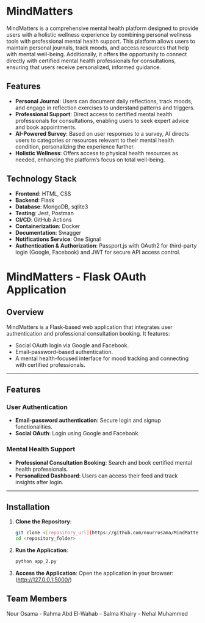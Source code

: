 # MindMatters

MindMatters is a comprehensive mental health platform designed to provide users with a holistic wellness experience by combining personal wellness tools with professional mental health support. This platform allows users to maintain personal journals, track moods, and access resources that help with mental well-being. Additionally, it offers the opportunity to connect directly with certified mental health professionals for consultations, ensuring that users receive personalized, informed guidance.

## Features

- **Personal Journal**: Users can document daily reflections, track moods, and engage in reflection exercises to understand patterns and triggers.
- **Professional Support**: Direct access to certified mental health professionals for consultations, enabling users to seek expert advice and book appointments.
- **AI-Powered Survey**: Based on user responses to a survey, AI directs users to categories or resources relevant to their mental health condition, personalizing the experience further.
- **Holistic Wellness**: Offers access to physical health resources as needed, enhancing the platform’s focus on total well-being.

## Technology Stack

- **Frontend**: HTML, CSS
- **Backend**: Flask
- **Database**: MongoDB, sqlite3
- **Testing**: Jest, Postman
- **CI/CD**: GitHub Actions
- **Containerization**: Docker
- **Documentation**: Swagger
- **Notifications Service**: One Signal
- **Authentication & Authorization**: Passport.js with OAuth2 for third-party login (Google, Facebook) and JWT for secure API access control.

# MindMatters - Flask OAuth Application

## Overview

MindMatters is a Flask-based web application that integrates user authentication and professional consultation booking. It features:
- Social OAuth login via Google and Facebook.
- Email-password-based authentication.
- A mental health-focused interface for mood tracking and connecting with certified professionals.

---

## Features

### User Authentication
- **Email-password authentication**: Secure login and signup functionalities.
- **Social OAuth**: Login using Google and Facebook.

### Mental Health Support
- **Professional Consultation Booking**: Search and book certified mental health professionals.
- **Personalized Dashboard**: Users can access their feed and track insights after login.


---

## Installation

1. **Clone the Repository**:
   ```bash
   git clone <[repository_url](https://github.com/nourrosama/MindMatters)>
   cd <repository_folder>

2. **Run the Application**:
   ```bash
   python app_2.py

3. **Access the Application**:
   Open the application in your browser:
   (http://127.0.0.1:5000/)



## Team Members

Nour Osama - Rahma Abd El-Wahab - Salma Khairy - Nehal Muhammed
